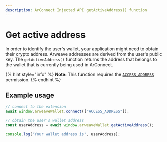 ```yaml
---
description: ArConnect Injected API getActiveAddress() function
---
```


# Get active address

In order to identify the user's wallet, your application might need to obtain their crypto address. Arweave addresses are derived from the user's public key. The `getActiveAddress()` function returns the address that belongs to the wallet that is currently being used in ArConnect.

{% hint style="info" %}
**Note:** This function requires the [`ACCESS_ADDRESS`](connect.md#permissions) permission.
{% endhint %}

## Example usage

```ts
// connect to the extension
await window.arweaveWallet.connect(["ACCESS_ADDRESS"]);

// obtain the user's wallet address
const userAddress = await window.arweaveWallet.getActiveAddress();

console.log("Your wallet address is", userAddress);
```
